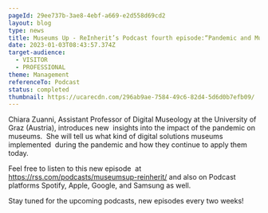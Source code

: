 ```yaml
---
pageId: 29ee737b-3ae8-4ebf-a669-e2d558d69cd2
layout: blog
type: news
title: Museums Up - ReInherit’s Podcast fourth episode:“Pandemic and Museums”
date: 2023-01-03T08:43:57.374Z
target-audience:
  - VISITOR
  - PROFESSIONAL
theme: Management
referenceTo: Podcast
status: completed
thumbnail: https://ucarecdn.com/296ab9ae-7584-49c6-82d4-5d6d0b7efb09/
---
```

Chiara Zuanni, Assistant Professor of Digital Museology at the University of Graz (Austria), introduces new  insights into the impact of the pandemic on museums.  She will tell us what kind of digital solutions museums implemented  during the pandemic and how they continue to apply them today.

Feel free to listen to this new episode  at <https://rss.com/podcasts/museumsup-reinherit/> and also on Podcast platforms Spotify, Apple, Google, and Samsung as well.

Stay tuned for the upcoming podcasts, new episodes every two weeks!